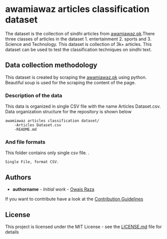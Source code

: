 # awamiawaz articles classification dataset

The dataset is the collection of sindhi articles from [awamiawaz.pk](https://awamiawaz.pk/).There three classes of articles in the dataset 1. entertainment 2. sports and 3. Science and Technology. This dataset is collection of 3k+ articles. This dataset can be used to test the classification techniques on sindhi text. 


## Data collection methodology

This dataset is created by scraping the [awamiawaz.pk](https://awamiawaz.pk/) using python. Beautiful soup is used for the scraping the content of the page. 

### Description of the data

This data is organized in single CSV file with  the name Articles Dataset.csv.
Data organization structure for the repository is shown below

```
awamiawaz articles classification dataset/
    -Articles Dataset.csv
    -README.md
```

### And file formats
This folder contains only single csv file.
.
```
Single File, format CSV.
```


## Authors

* **authorname** - *Initial work* - [Owais Raza](https://github.com/owais4321)


If you want to contribute have a look at the  [Contribution Guidelines](https://github.com/Sindhi-NLP/sindhi-NLP-dataset/blob/main/CONTRIBUTING.md) 

## License

This project is licensed under the MIT License - see the [LICENSE.md](https://github.com/Sindhi-NLP/sindhi-NLP-dataset/blob/main/LICENSE.md) file for details
